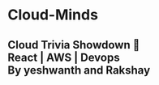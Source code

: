 # Cloud-Minds
Cloud Trivia Showdown 🚀
<br />
React | AWS | Devops
<br/>
By yeshwanth and Rakshay
<br/>
-------------------------

